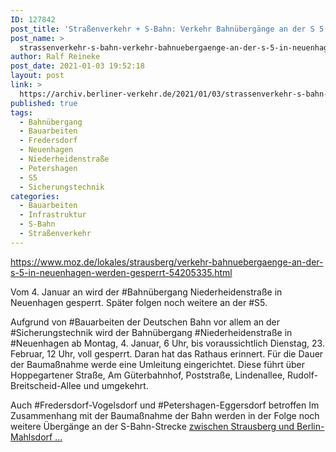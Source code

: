 ```yaml
---
ID: 127842
post_title: 'Straßenverkehr + S-Bahn: Verkehr Bahnübergänge an der S 5 in Neuenhagen werden gesperrt, aus MOZ'
post_name: >
  strassenverkehr-s-bahn-verkehr-bahnuebergaenge-an-der-s-5-in-neuenhagen-werden-gesperrt-aus-moz
author: Ralf Reineke
post_date: 2021-01-03 19:52:18
layout: post
link: >
  https://archiv.berliner-verkehr.de/2021/01/03/strassenverkehr-s-bahn-verkehr-bahnuebergaenge-an-der-s-5-in-neuenhagen-werden-gesperrt-aus-moz/
published: true
tags:
  - Bahnübergang
  - Bauarbeiten
  - Fredersdorf
  - Neuenhagen
  - Niederheidenstraße
  - Petershagen
  - S5
  - Sicherungstechnik
categories:
  - Bauarbeiten
  - Infrastruktur
  - S-Bahn
  - Straßenverkehr
---
```

https://www.moz.de/lokales/strausberg/verkehr-bahnuebergaenge-an-der-s-5-in-neuenhagen-werden-gesperrt-54205335.html

Vom 4. Januar an wird der #Bahnübergang Niederheidenstraße in Neuenhagen gesperrt. Später folgen noch weitere an der #S5.

Aufgrund von #Bauarbeiten der Deutschen Bahn vor allem an der #Sicherungstechnik wird der Bahnübergang #Niederheidenstraße in #Neuenhagen ab Montag, 4. Januar, 6 Uhr, bis voraussichtlich Dienstag, 23. Februar, 12 Uhr, voll gesperrt. Daran hat das Rathaus erinnert. Für die Dauer der Baumaßnahme werde eine Umleitung eingerichtet. Diese führt über Hoppegartener Straße, Am Güterbahnhof, Poststraße, Lindenallee, Rudolf-Breitscheid-Allee und umgekehrt.

Auch #Fredersdorf-Vogelsdorf und #Petershagen-Eggersdorf betroffen
Im Zusammenhang mit der Baumaßnahme der Bahn werden in der Folge noch weitere Übergänge an der S-Bahn-Strecke <a href="https://www.moz.de/lokales/strausberg/verkehr-bahnuebergaenge-an-der-s-5-in-neuenhagen-werden-gesperrt-54205335.html">zwischen Strausberg und Berlin-Mahlsdorf ...</a>